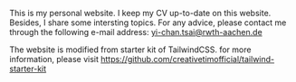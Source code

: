 This is my personal website.
I keep my CV up-to-date on this website.
Besides, I share some intersting topics.
For any advice, please contact me through the following e-mail address:
yi-chan.tsai@rwth-aachen.de

The website is modified from starter kit of TailwindCSS.
for more information, please visit
https://github.com/creativetimofficial/tailwind-starter-kit
